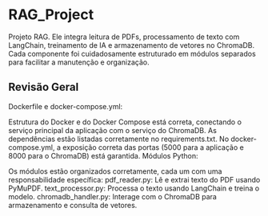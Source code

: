 # RAG_Project
Projeto RAG. Ele integra leitura de PDFs, processamento de texto com LangChain, treinamento de IA e armazenamento de vetores no ChromaDB. 
Cada componente foi cuidadosamente estruturado em módulos separados para facilitar a manutenção e organização.


## Revisão Geral

Dockerfile e docker-compose.yml:

Estrutura do Docker e do Docker Compose está correta, conectando o serviço principal da aplicação com o serviço do ChromaDB.
As dependências estão listadas corretamente no requirements.txt.
No docker-compose.yml, a exposição correta das portas (5000 para a aplicação e 8000 para o ChromaDB) está garantida.
Módulos Python:

Os módulos estão organizados corretamente, cada um com uma responsabilidade específica:
pdf_reader.py: Lê e extrai texto do PDF usando PyMuPDF.
text_processor.py: Processa o texto usando LangChain e treina o modelo.
chromadb_handler.py: Interage com o ChromaDB para armazenamento e consulta de vetores.